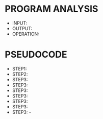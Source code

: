   # PROGRAM ANALYSIS
  - INPUT:
  - OUTPUT:
  - OPERATION:
   # PSEUDOCODE 
   - STEP1:
   - STEP2:
   - STEP3:
   - STEP3:
   - STEP3:
   - STEP3:
   - STEP3:
   - STEP3:
   - STEP3:   - 
